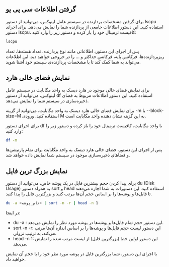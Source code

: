 ## گرفتن اطلاعات سی پی یو
برای گرفتن مشخصات پردازنده در سیستم عامل لینوکس، می‌توانید از دستور lscpu استفاده کنید. این دستور اطلاعات جامعی از پردازنده شما را نمایش می‌دهد. برای اجرای دستور lscpu، کافیست ترمینال خود را باز کرده و دستور زیر را وارد کنید:

```bash
lscpu
```

پس از اجرای این دستور، اطلاعاتی مانند نوع پردازنده، تعداد هسته‌ها، تعداد ریزپردازنده‌ها، فرکانس پایه، فرکانس حداکثر و ... را در خروجی خواهید دید. این اطلاعات می‌تواند به شما کمک کند تا با مشخصات پردازنده‌ی سیستم خود آشنا شوید.

## نمایش فضای خالی هارد
برای نمایش فضای خالی موجود در هارد دیسک به واحد مگابایت در سیستم عامل لینوکس، می‌توانید از دستور df استفاده کنید. این دستور اطلاعات مربوط به فضای ذخیره‌سازی در سیستم شما را نمایش می‌دهد.

برای نمایش فضای خالی هارد دیسک به واحد مگابایت، می‌توانید از گزینه -m یا --block-size=M استفاده کنید. ورودی M به این گزینه نشان دهنده واحد مگابایت است.

برای اجرای دستور df با واحد مگابایت، کافیست ترمینال خود را باز کرده و دستور زیر را وارد کنید:

```bash
df -m
```

پس از اجرای این دستور، فضای خالی هارد دیسک به واحد مگابایت برای تمام پارتیشن‌ها و فضاهای ذخیره‌سازی موجود در سیستم شما نمایش داده خواهد شد.

## نمایش بزرگ ترین فایل
برای پیدا کردن حجم بیشترین فایل در یک پوشه خاص، می‌توانید از دستور du (Disk Usage) به همراه دستور sort و head استفاده کنید. این دستورات به شما اجازه می‌دهند تا فایل‌ها و پوشه‌ها را بر اساس حجم آن‌ها مرتب کنید و بزرگترین فایل را پیدا کنید.


```bash 
du -a <نام_پوشه> | sort -n -r | head -n 1
```

در اینجا:

- du -a <folder name>: این دستور حجم تمام فایل‌ها و پوشه‌ها در پوشه مورد نظر را نمایش می‌دهد.
- sort -n -r: این دستور لیست حجم فایل‌ها و پوشه‌ها را بر اساس اندازه آن‌ها مرتب می‌کند، به ترتیب نزولی.
- head -n 1: این دستور اولین خط (بزرگترین فایل) از لیست مرتب شده را نمایش می‌دهد.

با اجرای این دستور، شما بزرگترین فایل در پوشه مورد نظر خود را با حجم آن نمایش خواهید داد.